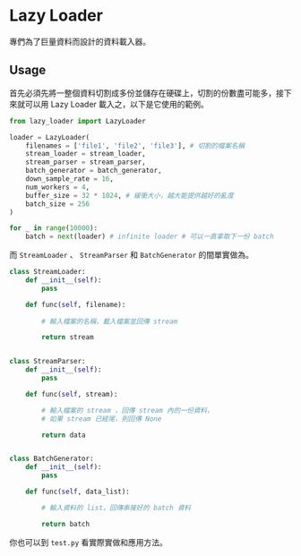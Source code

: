 # Lazy Loader

專們為了巨量資料而設計的資料載入器。

## Usage

首先必須先將一整個資料切割成多份並儲存在硬碟上，切割的份數盡可能多，接下來就可以用 Lazy Loader 載入之，以下是它使用的範例。

```python
from lazy_loader import LazyLoader

loader = LazyLoader(
    filenames = ['file1', 'file2', 'file3'], # 切割的檔案名稱
    stream_loader = stream_loader,
    stream_parser = stream_parser,
    batch_generator = batch_generator,
    down_sample_rate = 16,
    num_workers = 4,
    buffer_size = 32 * 1024, # 緩衝大小，越大能提供越好的亂度
    batch_size = 256
)

for _ in range(10000):
    batch = next(loader) # infinite loader # 可以一直拿取下一份 batch
```

而 ```StreamLoader``` 、 ```StreamParser``` 和 ```BatchGenerator``` 的間單實做為。

```python
class StreamLoader:
    def __init__(self):
        pass

    def func(self, filename):
        
        # 輸入檔案的名稱，載入檔案並回傳 stream

        return stream


class StreamParser:
    def __init__(self):
        pass

    def func(self, stream):

        # 輸入檔案的 stream ，回傳 stream 內的一份資料，
        # 如果 stream 已經尾，則回傳 None

        return data


class BatchGenerator:
    def __init__(self):
        pass

    def func(self, data_list):

        # 輸入資料的 list，回傳串接好的 batch 資料

        return batch
```

你也可以到 ```test.py``` 看實際實做和應用方法。
